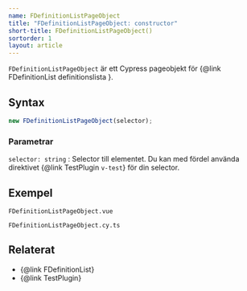 ```yaml
---
name: FDefinitionListPageObject
title: "FDefinitionListPageObject: constructor"
short-title: FDefinitionListPageObject()
sortorder: 1
layout: article
---
```


`FDefinitionListPageObject` är ett Cypress pageobjekt för {@link FDefinitionList definitionslista }.

## Syntax

```ts nocompile nolint
new FDefinitionListPageObject(selector);
```

### Parametrar

`selector: string`
: Selector till elementet. Du kan med fördel använda direktivet {@link TestPlugin `v-test`} för din selector.

## Exempel

```import static
FDefinitionListPageObject.vue
```

```import
FDefinitionListPageObject.cy.ts
```

## Relaterat

- {@link FDefinitionList}
- {@link TestPlugin}
